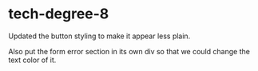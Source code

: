 # tech-degree-8

Updated the button styling to make it appear less plain.

Also put the form error section in its own div so that we could change the text color of it. 
 
